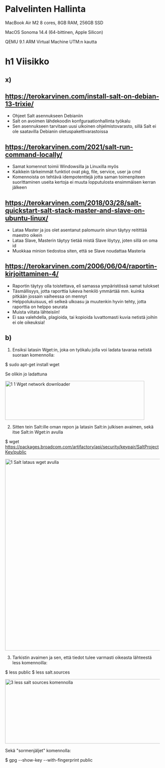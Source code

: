 # Palvelinten Hallinta 

MacBook Air M2 8 cores, 8GB RAM, 256GB SSD

MacOS Sonoma 14.4 (64-bittinen, Apple Silicon)

QEMU 9.1 ARM Virtual Machine UTM:n kautta 

# h1 Viisikko

## x) 

## https://terokarvinen.com/install-salt-on-debian-13-trixie/

- Ohjeet Salt asennukseen Debianiin
- Salt on avoimen lähdekoodin konfguraationhallinta työkalu
- Sen asennukseen tarvitaan uusi ulkoinen ohjelmistovarasto, sillä Salt ei ole saatavilla
  Debianin oletuspakettivarastoissa

## https://terokarvinen.com/2021/salt-run-command-locally/

- Samat komennot toimii Windowsilla ja Linuxilla myös
- Kaikkein tärkeimmät funktiot ovat pkg, file, service, user ja cmd
- Komennoista on tehtävä idempotenttejä jotta saman toimenpiteen suorittaminen useita kertoja ei muuta lopputulosta ensimmäisen kerran jälkeen

## https://terokarvinen.com/2018/03/28/salt-quickstart-salt-stack-master-and-slave-on-ubuntu-linux/

- Lataa Master ja jos olet asentanut palomuurin sinun täytyy reitittää maestro oikein
- Lataa Slave, Masterin täytyy tietää mistä Slave löytyy, joten sillä on oma id
- Muokkaa minion tiedostoa siten, että se Slave noudattaa Masteria

## https://terokarvinen.com/2006/06/04/raportin-kirjoittaminen-4/

- Raportin täytyy olla toistettava, eli samassa ympäristössä samat tulokset
- Täsmällisyys, jotta raporttia lukeva henkilö ymmärtää mm. kuinka pitkään jossain vaiheessa on mennyt
- Helppolukuisuus, eli selkeä ulkoasu ja muutenkin hyvin tehty, jotta raporttia on helppo seurata
- Muista viitata lähteisiin!
- Ei saa valehdella, plagioida, tai kopioida luvattomasti kuvia netistä joihin ei ole oikeuksia!


## b)

1. Ensiksi latasin Wget:in, joka on työkalu jolla voi ladata tavaraa netistä suoraan komennolla:

  $ sudo apt-get install wget

Se olikin jo ladattuna

<img width="453" height="127" alt="1 1 Wget network downloader" src="https://github.com/user-attachments/assets/cfa76524-0817-47be-9cd2-faa361117bbb" />

2. Sitten tein Salt:ille oman repon ja latasin Salt:in julkisen avaimen, sekä itse Salt:in Wget:in avulla

$ wget https://packages.broadcom.com/artifactory/api/security/keypair/SaltProjectKey/public

<img width="1018" height="624" alt="1 Salt lataus wget avulla " src="https://github.com/user-attachments/assets/6786e2eb-75b9-4246-98ca-d105ba8b4dee" />

3. Tarkistin avaimen ja sen, että tiedot tulee varmasti oikeasta lähteestä less komennoilla:
   
  $ less public
  $ less salt.sources

<img width="757" height="210" alt="3 less salt sources komennolla" src="https://github.com/user-attachments/assets/3e32083b-9e8a-41f0-89da-b1484366e41d" />

Sekä "sormenjäljet" komennolla:

  $ gpg --show-key --with-fingerprint public



  








  
  

